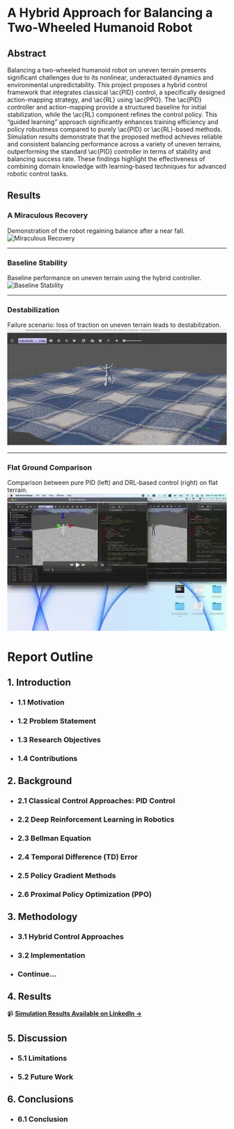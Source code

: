 # A Hybrid Approach for Balancing a Two-Wheeled Humanoid Robot

## Abstract
Balancing a two-wheeled humanoid robot on uneven terrain presents significant challenges due to its nonlinear, underactuated dynamics and environmental unpredictability. This project proposes a hybrid control framework that integrates classical \ac{PID} control, a specifically designed action-mapping strategy, and \ac{RL} using \ac{PPO}. The \ac{PID} controller and action-mapping provide a structured baseline for initial stabilization, while the \ac{RL} component refines the control policy. This “guided learning” approach significantly enhances training efficiency and policy robustness compared to purely \ac{PID} or \ac{RL}-based methods. Simulation results demonstrate that the proposed method achieves reliable and consistent balancing performance across a variety of uneven terrains, outperforming the standard \ac{PID} controller in terms of stability and balancing success rate. These findings highlight the effectiveness of combining domain knowledge with learning-based techniques for advanced robotic control tasks.
## Results

### A Miraculous Recovery  
Demonstration of the robot regaining balance after a near fall.  
![Miraculous Recovery](./simulation_result/A%20Miraculous%20Recovery_lowquality.gif)

---

### Baseline Stability  
Baseline performance on uneven terrain using the hybrid controller.  
![Baseline Stability](./simulation_result/Baseline%20Stability%20on%20Uneven%20Terrainlow%20quality.gif)

---

### Destabilization  
Failure scenario: loss of traction on uneven terrain leads to destabilization.  
![Destabilization](./simulation_result/Destabilization%20Due%20to%20Loss%20of%20Traction%20on%20Uneven%20Terrain%20low%20quality.gif)

---

### Flat Ground Comparison  
Comparison between pure PID (left) and DRL-based control (right) on flat terrain.  
![Flat Ground](./simulation_result/pid%20and%20drl%20on%20flat%20ground.gif)

# Report Outline

## 1. Introduction
- ### 1.1 Motivation
- ### 1.2 Problem Statement
- ### 1.3 Research Objectives
- ### 1.4 Contributions

## 2. Background
- ### 2.1 Classical Control Approaches: PID Control
- ### 2.2 Deep Reinforcement Learning in Robotics
- ### 2.3 Bellman Equation
- ### 2.4 Temporal Difference (TD) Error
- ### 2.5 Policy Gradient Methods
- ### 2.6 Proximal Policy Optimization (PPO)

## 3. Methodology
- ### 3.1 Hybrid Control Approaches
- ### 3.2 Implementation
- ### Continue...

## 4. Results

📹 **[Simulation Results Available on LinkedIn →](https://www.linkedin.com/feed/update/urn:li:activity:7311644777316306944/)**

## 5. Discussion
- ### 5.1 Limitations
- ### 5.2 Future Work

## 6. Conclusions
- ### 6.1 Conclusion